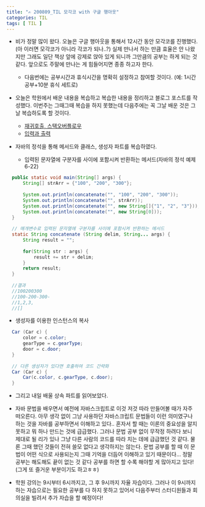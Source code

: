 ```yaml
---
title: "✍ 200809_TIL 모각코 with 구글 행아웃"
categories: TIL
tags: [ TIL ]
---
```


- 비가 정말 많이 왔다. 오늘은 구글 행아웃을 통해서 12시간 동안 모각코를 진행했다. (아 이러면 모각코가 아니라 각코가 되나..?) 실제 만나서 하는 만큼 효율은 안 나왔지만 그래도 일단 책상 앞에 강제로 앉아 있게 되니까 그만큼의 공부는 하게 되는 것 같다. 앞으로도 주말에 만나는 게 힘들어지면 종종 하고자 한다.

  - 다음번에는 공부시간과 휴식시간을 명확히 설정하고 참여할 것이다. (예: 1시간 공부+10분 휴식 세트로)

- 오늘은 학원에서 배운 내용을 복습하고 복습한 내용을 정리하고 블로그 포스트를 작성했다. 이번주는 그때그때 복습을 하지 못했는데 다음주에는 꼭 그날 배운 것은 그날 복습하도록 할 것이다.
  - [재귀호출, 스택오버플로우](https://hayeon17kim.github.io/java/2020/08/04/recursive-call)
  - [입력과 출력](https://hayeon17kim.github.io/til/2020/08/05/input-output)
  
- 자바의 정석을 통해 메서드와 클래스, 생성자 파트를 복습하였다.

  - 입력된 문자열에 구분자를 사이에 포함시켜 반환하는 메서드(자바의 정석 예제 6-22)

  
```java
  public static void main(String[] args) {
      String[] strArr = {"100", "200", "300"};
      
      System.out.println(concatenate("", "100", "200", "300"));
      System.out.println(concatenate("", strArr));
      System.out.println(concatenate("", new String[]{"1", "2", "3"}));
      System.out.println(concatenate("", new String[0]));
  }
  
  // 매개변수로 입력된 문자열에 구분자를 사이에 포함시켜 반환하는 메서드
  static String concatenate (String delim, String... args) {
      String result = "";
      
      for(String str : args) {
          result += str + delim;
      }
      return result;
  }
  
  //결과
  //100200300
  //100-200-300-
  //1,2,3,
  //[]
```

- 생성자를 이용한 인스턴스의 복사
  
```java
  Car (Car c) {
      color = c.color;
      gearType = c.gearType;
      door = c.door;
  }
  
  // 다른 생성자가 있다면 호출하여 코드 간략화
  Car (Car c) {
      Car(c.color, c.gearType, c.door);
  }
```

- 그리고 내일 배울 상속 파트를 읽어보았다.

- 자바 문법을 배우면서 예전에 자바스크립트로 이것 저것 따라 만들어볼 때가 자주 떠오른다. 아무 생각 없이 그냥 사용하던 자바스크립트 문법들이 이런 의미였구나 하는 것을 자바를 공부하면서 이해하고 있다.. 혼자서 할 때는 이론의 중요성을 알지 못하고 뭐 하나 만드는 것에 급급했다. 그러나 문법 공부 없이 무작정 하려다 보니 제대로 될 리가 있나 그냥 다른 사람의 코드를 따라 치는 데에 급급했던 것 같다. 물론 그때 했던 것들이 전혀 쓸모 없다고 생각하지는 않는다. 문법 공부를 할 때 이 문법이 어떤 식으로 사용되는지 그때 기억을 더듬어 이해하고 있기 때문이다... 정말 공부는 해도해도 끝이 없는 것 같다 공부를 하면 할 수록 해야할 게 많아지고 있다! (그게 또 즐거운 부분이기도 하고ㅎㅎ)

- 학원 강의는 9시부터 6시까지고, 그 후 9시까지 자율 자습이다. 그러나 이 9시까지 하는 자습으로는 필요한 공부를 다 하지 못하고 있어서 다음주부터 스터디원들과 회의실을 빌려서 추가 자습을 할 예정이다!

